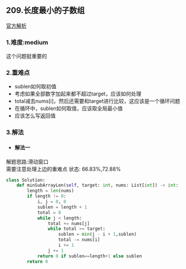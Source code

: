 ## 209.长度最小的子数组

[官方解析](<https://leetcode-cn.com/problems/minimum-size-subarray-sum/>)

### 1.难度:medium

这个问题挺重要的

### 2.重难点

* sublen如何取初值
* 考虑如果全部数字加起来都不超过target，应该如何处理
* total减去nums[i]，然后还需要和target进行比较，这应该是一个循环问题
* 在循环中，sublen如何取值，应该取全局最小值
* 应该怎么写返回值

### 3.解法

* #### 解法一

解题思路:滑动窗口<br/>
需要注意处理上边的重难点
状态: 66.83%,72.88%

```python
class Solution:
    def minSubArrayLen(self, target: int, nums: List[int]) -> int:
        length = len(nums)
        if length != 0:
            i, j = 0, 0
            sublen = length + 1
            total = 0
            while j < length:
                total += nums[j]
                while total >= target:
                    sublen = min(j - i + 1,sublen)
                    total -= nums[i]
                    i += 1
                j += 1
            return 0 if sublen==length+1 else sublen
        return 0
```
